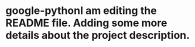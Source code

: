 # google-pythonI am editing the README file. Adding some more details about the project description.
